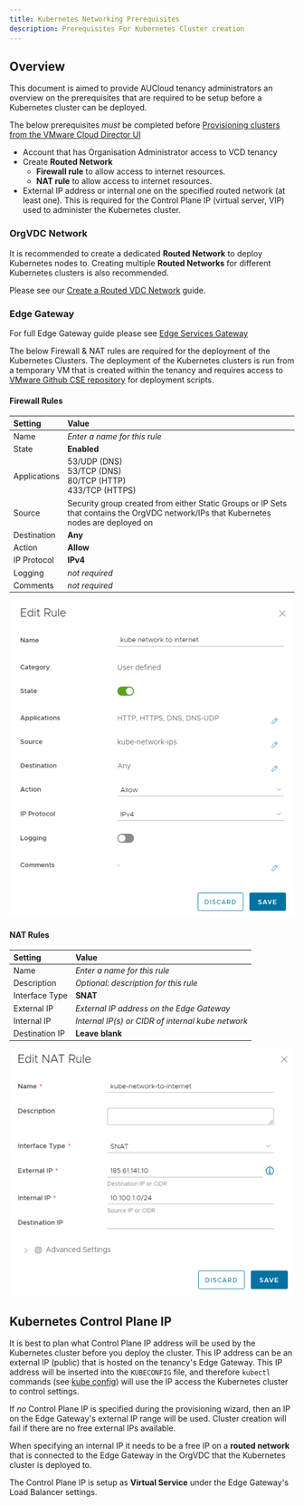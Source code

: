 ```yaml
---
title: Kubernetes Networking Prerequisites
description: Prerequisites For Kubernetes Cluster creation
---
```


## Overview
This document is aimed to provide AUCloud tenancy administrators an overview on the prerequisites that are required to be setup before a Kubernetes cluster can be deployed.

The below prerequisites *must* be completed before [Provisioning clusters from the VMware Cloud Director UI](./provisioning_clusters_vcd_ui.md)

- Account that has Organisation Administrator access to VCD tenancy
- Create **Routed Network**
    - **Firewall rule** to allow access to internet resources.
    - **NAT rule** to allow access to internet resources.
- External IP address or internal one on the specified routed network (at least one).  This is required for the Control Plane IP (virtual server, VIP) used to administer the Kubernetes cluster.

### OrgVDC Network

It is recommended to create a dedicated **Routed Network** to deploy Kubernetes nodes to.  Creating multiple **Routed Networks** for different Kubernetes clusters is also recommended.

Please see our [Create a Routed VDC Network](../Compute/NSX-T_Networks/create_a_routed_vdc_network.md) guide.

### Edge Gateway

For full Edge Gateway guide please see [Edge Services Gateway](../Compute/NSX-T_Networks/edge_services_gateway.md)

The below Firewall & NAT rules are required for the deployment of the Kubernetes Clusters.  The deployment of the Kubernetes clusters is run from a temporary VM that is created within the tenancy and requires access to [VMware Github CSE repository](https://github.com/vmware/container-service-extension) for deployment scripts.

#### Firewall Rules

| Setting | Value |
| :-- | :-- |
| Name | *Enter a name for this rule* |
| State | **Enabled** |
| Applications | 53/UDP (DNS)<br>53/TCP (DNS)<br>80/TCP (HTTP)<br>433/TCP (HTTPS) |
| Source | Security group created from either Static Groups or IP Sets that contains the OrgVDC network/IPs that Kubernetes nodes are deployed on |
| Destination | **Any** |
| Action | **Allow** |
| IP Protocol | **IPv4** |
| Logging | *not required* |
| Comments | *not required* |

![Kube FW Rule](./assets/kube-network-01.png)

#### NAT Rules

| Setting | Value |
| :-- | :-- |
| Name | *Enter a name for this rule* |
| Description | *Optional: description for this rule* |
| Interface Type | **SNAT** |
| External IP | *External IP address on the Edge Gateway* |
| Internal IP | *Internal IP(s) or CIDR of internal kube network* |
| Destination IP | **Leave blank** |

![Kube NAT rule](./assets/kube-network-02.png)

## Kubernetes Control Plane IP

It is best to plan what Control Plane IP address will be used by the Kubernetes cluster before you deploy the cluster.  This IP address can be an external IP (public) that is hosted on the tenancy's Edge Gateway. This IP address will be inserted into the `KUBECONFIG` file, and therefore `kubectl` commands (see [kube config](./obtaining_kube_config.md)) will use the IP access the Kubernetes cluster to control settings.

If *no* Control Plane IP is specified during the provisioning wizard, then an IP on the Edge Gateway's external IP range will be used. Cluster creation will fail if there are no free external IPs available.

When specifying an internal IP it needs to be a free IP on a **routed network** that is connected to the Edge Gateway in the OrgVDC that the Kubernetes cluster is deployed to.

The Control Plane IP is setup as **Virtual Service** under the Edge Gateway's Load Balancer settings.
